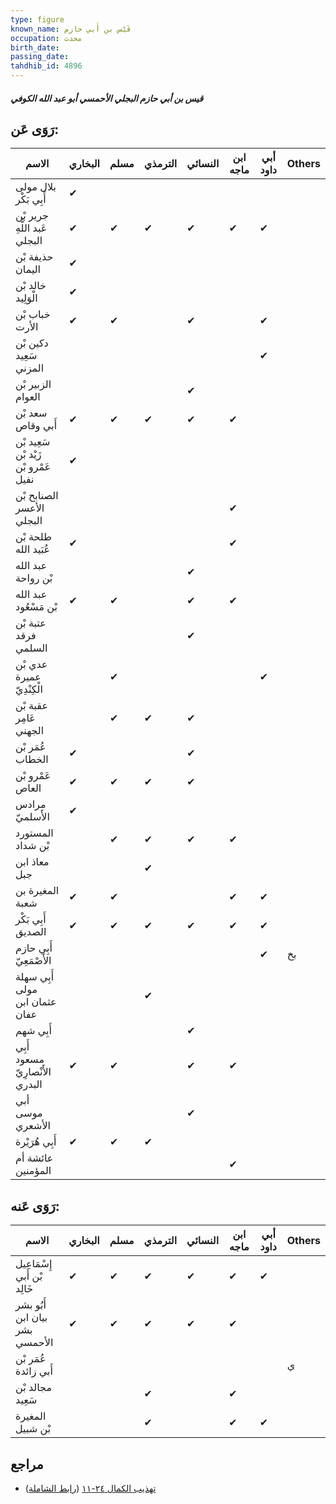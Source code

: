 ```yaml
---
type: figure
known_name: قَيْس بن أَبي حازم
occupation: محدث
birth_date:
passing_date:
tahdhib_id: 4896
---
```

##### قيس بن أبي حازم البجلي الأحمسي أبو عبد الله الكوفي

## رَوَى عَن:
| الاسم                                | البخاري | مسلم | الترمذي | النسائي | ابن ماجه | أبي داود | Others |
| ------------------------------------ | ------- | ---- | ------- | ------- | -------- | -------- | ------ |
| بلال مولى أَبِي بَكْر                | ✔       |      |         |         |          |          |        |
| جرير بْن عَبد اللَّهِ البجلي         | ✔       | ✔    | ✔       | ✔       | ✔        | ✔        |        |
| حذيفة بْن اليمان                     | ✔       |      |         |         |          |          |        |
| خالد بْن الْوَلِيد                   | ✔       |      |         |         |          |          |        |
| خباب بْن الأرت                       | ✔       | ✔    |         | ✔       |          | ✔        |        |
| دكين بْن سَعِيد المزني               |         |      |         |         |          | ✔        |        |
| الزبير بْن العوام                    |         |      |         | ✔       |          |          |        |
| سعد بْن أَبي وقاص                    | ✔       | ✔    | ✔       | ✔       | ✔        |          |        |
| سَعِيد بْن زَيْد بْن عَمْرو بْن نفيل | ✔       |      |         |         |          |          |        |
| الصنابح بْن الأعسر البجلي            |         |      |         |         | ✔        |          |        |
| طلحة بْن عُبَيد الله                 | ✔       |      |         |         | ✔        |          |        |
| عبد الله بْن رواحة                   |         |      |         | ✔       |          |          |        |
| عبد الله بْن مَسْعُود                | ✔       | ✔    |         | ✔       | ✔        |          |        |
| عتبة بْن فرقد السلمي                 |         |      |         | ✔       |          |          |        |
| عدي بْن عميرة الْكِنْدِيّ            |         | ✔    |         |         |          | ✔        |        |
| عقبة بْن عَامِر الجهني               |         | ✔    | ✔       | ✔       |          |          |        |
| عُمَر بْن الخطاب                     | ✔       |      |         | ✔       |          |          |        |
| عَمْرو بْن العاص                     | ✔       | ✔    | ✔       | ✔       |          |          |        |
| مرادس الأَسلميّ                      | ✔       |      |         |         |          |          |        |
| المستورد بْن شداد                    |         | ✔    | ✔       | ✔       | ✔        |          |        |
| معاذ ابن جبل                         |         |      | ✔       |         |          |          |        |
| المغيرة بن شعبة                      | ✔       | ✔    |         |         | ✔        | ✔        |        |
| أَبِي بَكْر الصديق                   | ✔       | ✔    | ✔       | ✔       | ✔        | ✔        |        |
| أَبِي حازم الأَصْمَعِيّ              |         |      |         |         |          | ✔        | بخ     |
| أَبِي سهلة مولى عثمان ابن عفان       |         |      | ✔       |         |          |          |        |
| أَبِي شهم                            |         |      |         | ✔       |          |          |        |
| أَبِي مسعود الأَنْصارِيّ البدري      | ✔       | ✔    |         | ✔       | ✔        |          |        |
| أبي موسى الأشعري                     |         |      |         | ✔       |          |          |        |
| أَبِي هُرَيْرة                       | ✔       | ✔    | ✔       |         |          |          |        |
| عائشة أم المؤمنين                    |         |      |         |         | ✔        |          |        |
## رَوَى عَنه:
| الاسم                          | البخاري | مسلم | الترمذي | النسائي | ابن ماجه | أبي داود | Others |
| ------------------------------ | ------- | ---- | ------- | ------- | -------- | -------- | ------ |
| إِسْمَاعِيل بْن أَبي خَالِد    | ✔       | ✔    | ✔       | ✔       | ✔        | ✔        |        |
| أَبُو بشر بيان ابن بشر الأحمسي | ✔       | ✔    | ✔       | ✔       | ✔        |          |        |
| عُمَر بْن أَبي زائدة           |         |      |         |         |          |          | ي      |
| مجالد بْن سَعِيد               |         |      | ✔       |         | ✔        |          |        |
| المغيرة بْن شبيل               |         |      | ✔       |         | ✔        | ✔        |        |
## مراجع
- [تهذيب الكمال ٢٤-١١](obsidian://open?vault=Tahdhib-al-Kamal&file=Figures/٤٨٩٦-قيس%20بن%20أبي%20حازم%20البجلي%20الأحمسي%20أبو%20عبد%20الله%20الكوفي) ([رابط الشاملة](https://shamela.ws/book/3722/12523))